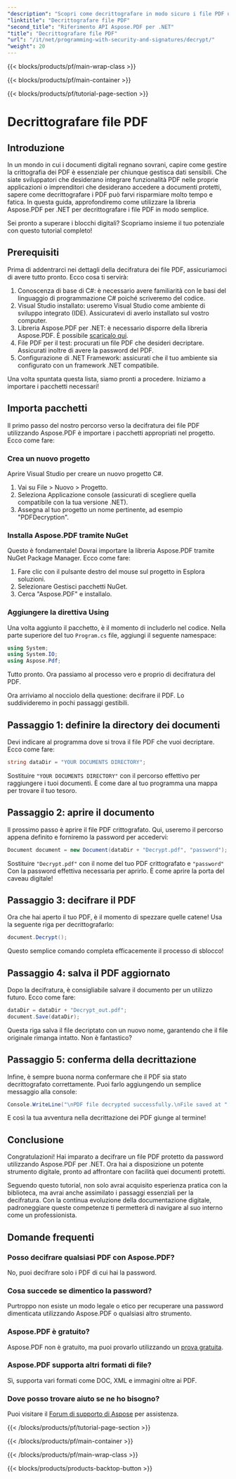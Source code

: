 ```yaml
---
"description": "Scopri come decrittografare in modo sicuro i file PDF utilizzando Aspose.PDF per .NET. Ottieni una guida passo passo per migliorare le tue competenze di gestione dei documenti."
"linktitle": "Decrittografare file PDF"
"second_title": "Riferimento API Aspose.PDF per .NET"
"title": "Decrittografare file PDF"
"url": "/it/net/programming-with-security-and-signatures/decrypt/"
"weight": 20
---
```


{{< blocks/products/pf/main-wrap-class >}}

{{< blocks/products/pf/main-container >}}

{{< blocks/products/pf/tutorial-page-section >}}

# Decrittografare file PDF

## Introduzione

In un mondo in cui i documenti digitali regnano sovrani, capire come gestire la crittografia dei PDF è essenziale per chiunque gestisca dati sensibili. Che siate sviluppatori che desiderano integrare funzionalità PDF nelle proprie applicazioni o imprenditori che desiderano accedere a documenti protetti, sapere come decrittografare i PDF può farvi risparmiare molto tempo e fatica. In questa guida, approfondiremo come utilizzare la libreria Aspose.PDF per .NET per decrittografare i file PDF in modo semplice. 

Sei pronto a superare i blocchi digitali? Scopriamo insieme il tuo potenziale con questo tutorial completo!

## Prerequisiti

Prima di addentrarci nei dettagli della decifratura dei file PDF, assicuriamoci di avere tutto pronto. Ecco cosa ti servirà:

1. Conoscenza di base di C#: è necessario avere familiarità con le basi del linguaggio di programmazione C# poiché scriveremo del codice.
2. Visual Studio installato: useremo Visual Studio come ambiente di sviluppo integrato (IDE). Assicuratevi di averlo installato sul vostro computer.
3. Libreria Aspose.PDF per .NET: è necessario disporre della libreria Aspose.PDF. È possibile [scaricalo qui](https://releases.aspose.com/pdf/net/).
4. File PDF per il test: procurati un file PDF che desideri decriptare. Assicurati inoltre di avere la password del PDF. 
5. Configurazione di .NET Framework: assicurati che il tuo ambiente sia configurato con un framework .NET compatibile.

Una volta spuntata questa lista, siamo pronti a procedere. Iniziamo a importare i pacchetti necessari!

## Importa pacchetti

Il primo passo del nostro percorso verso la decifratura dei file PDF utilizzando Aspose.PDF è importare i pacchetti appropriati nel progetto. Ecco come fare:

### Crea un nuovo progetto

Aprire Visual Studio per creare un nuovo progetto C#.

1. Vai su File > Nuovo > Progetto.
2. Seleziona Applicazione console (assicurati di scegliere quella compatibile con la tua versione .NET).
3. Assegna al tuo progetto un nome pertinente, ad esempio "PDFDecryption".

### Installa Aspose.PDF tramite NuGet

Questo è fondamentale! Dovrai importare la libreria Aspose.PDF tramite NuGet Package Manager. Ecco come fare:

1. Fare clic con il pulsante destro del mouse sul progetto in Esplora soluzioni.
2. Selezionare Gestisci pacchetti NuGet.
3. Cerca "Aspose.PDF" e installalo.

### Aggiungere la direttiva Using

Una volta aggiunto il pacchetto, è il momento di includerlo nel codice. Nella parte superiore del tuo `Program.cs` file, aggiungi il seguente namespace:

```csharp
using System;
using System.IO;
using Aspose.Pdf;
```

Tutto pronto. Ora passiamo al processo vero e proprio di decifratura del PDF.

Ora arriviamo al nocciolo della questione: decifrare il PDF. Lo suddivideremo in pochi passaggi gestibili.

## Passaggio 1: definire la directory dei documenti

Devi indicare al programma dove si trova il file PDF che vuoi decriptare. Ecco come fare:

```csharp
string dataDir = "YOUR DOCUMENTS DIRECTORY";
```

Sostituire `"YOUR DOCUMENTS DIRECTORY"` con il percorso effettivo per raggiungere i tuoi documenti. È come dare al tuo programma una mappa per trovare il tuo tesoro.

## Passaggio 2: aprire il documento

Il prossimo passo è aprire il file PDF crittografato. Qui, useremo il percorso appena definito e forniremo la password per accedervi:

```csharp
Document document = new Document(dataDir + "Decrypt.pdf", "password");
```

Sostituire `"Decrypt.pdf"` con il nome del tuo PDF crittografato e `"password"` Con la password effettiva necessaria per aprirlo. È come aprire la porta del caveau digitale!

## Passaggio 3: decifrare il PDF

Ora che hai aperto il tuo PDF, è il momento di spezzare quelle catene! Usa la seguente riga per decrittografarlo:

```csharp
document.Decrypt();
```

Questo semplice comando completa efficacemente il processo di sblocco!

## Passaggio 4: salva il PDF aggiornato

Dopo la decifratura, è consigliabile salvare il documento per un utilizzo futuro. Ecco come fare:

```csharp
dataDir = dataDir + "Decrypt_out.pdf";
document.Save(dataDir);
```

Questa riga salva il file decriptato con un nuovo nome, garantendo che il file originale rimanga intatto. Non è fantastico?

## Passaggio 5: conferma della decrittazione

Infine, è sempre buona norma confermare che il PDF sia stato decrittografato correttamente. Puoi farlo aggiungendo un semplice messaggio alla console:

```csharp
Console.WriteLine("\nPDF file decrypted successfully.\nFile saved at " + dataDir);
```

E così la tua avventura nella decrittazione dei PDF giunge al termine!

## Conclusione

Congratulazioni! Hai imparato a decifrare un file PDF protetto da password utilizzando Aspose.PDF per .NET. Ora hai a disposizione un potente strumento digitale, pronto ad affrontare con facilità quei documenti protetti.

Seguendo questo tutorial, non solo avrai acquisito esperienza pratica con la biblioteca, ma avrai anche assimilato i passaggi essenziali per la decifratura. Con la continua evoluzione della documentazione digitale, padroneggiare queste competenze ti permetterà di navigare al suo interno come un professionista.

## Domande frequenti

### Posso decifrare qualsiasi PDF con Aspose.PDF?
No, puoi decifrare solo i PDF di cui hai la password.

### Cosa succede se dimentico la password?
Purtroppo non esiste un modo legale o etico per recuperare una password dimenticata utilizzando Aspose.PDF o qualsiasi altro strumento.

### Aspose.PDF è gratuito?
Aspose.PDF non è gratuito, ma puoi provarlo utilizzando un [prova gratuita](https://releases.aspose.com/).

### Aspose.PDF supporta altri formati di file?
Sì, supporta vari formati come DOC, XML e immagini oltre ai PDF.

### Dove posso trovare aiuto se ne ho bisogno?
Puoi visitare il [Forum di supporto di Aspose](https://forum.aspose.com/c/pdf/10) per assistenza.

{{< /blocks/products/pf/tutorial-page-section >}}

{{< /blocks/products/pf/main-container >}}

{{< /blocks/products/pf/main-wrap-class >}}

{{< blocks/products/products-backtop-button >}}